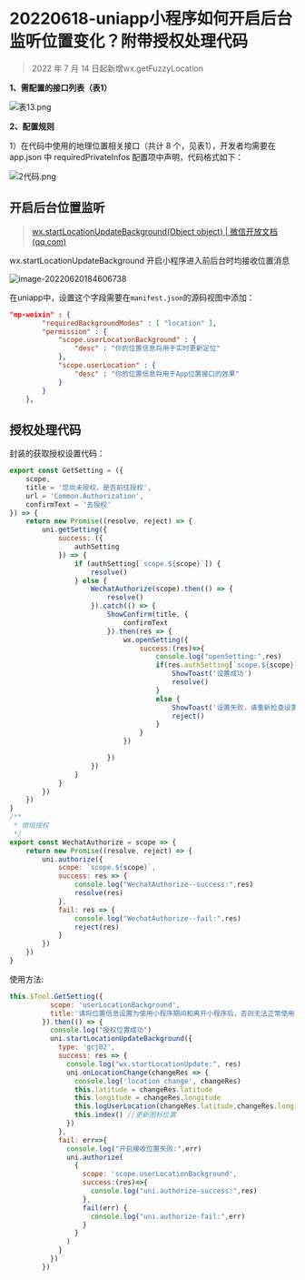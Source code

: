 # 20220618-uniapp小程序如何开启后台监听位置变化？附带授权处理代码

>  2022 年 7 月 14 日起新增wx.getFuzzyLocation



**1、需配置的接口列表（表1）**

![表13.png](https://s2.loli.net/2022/07/07/YqgLBftn8DWXwc1.png)

**2、配置规则**

1）在代码中使用的地理位置相关接口（共计 8 个，见表1），开发者均需要在 app.json 中 requiredPrivateInfos 配置项中声明，代码格式如下：

![2代码.png](https://s2.loli.net/2022/07/07/wSZUB7IrCPd2pnh.png)

## 开启后台位置监听

> [wx.startLocationUpdateBackground(Object object) | 微信开放文档 (qq.com)](https://developers.weixin.qq.com/miniprogram/dev/api/location/wx.startLocationUpdateBackground.html)

wx.startLocationUpdateBackground  开启小程序进入前后台时均接收位置消息

![image-20220620184606738](https://s2.loli.net/2022/06/21/6itSz7b8fRDmpBh.png)

在uniapp中，设置这个字段需要在`manifest.json`的源码视图中添加：

```json
"mp-weixin" : {
        "requiredBackgroundModes" : [ "location" ],
        "permission" : {
            "scope.userLocationBackground" : {
                "desc" : "你的位置信息将用于实时更新定位"
            },
            "scope.userLocation" : {
                "desc" : "你的位置信息将用于App位置接口的效果"
            }
        }
    },
```

## 授权处理代码

封装的获取授权设置代码：

```js
export const GetSetting = ({
    scope,
    title = '您尚未授权，是否前往授权',
    url = 'Common.Authorization',
    confirmText = '去授权'
}) => {
    return new Promise((resolve, reject) => {
        uni.getSetting({
            success: ({
                authSetting
            }) => {
                if (authSetting[`scope.${scope}`]) {
                    resolve()
                } else {
                    WechatAuthorize(scope).then(() => {
                        resolve()
                    }).catch(() => {
                        ShowConfirm(title, {
                            confirmText
                        }).then(res => {
                            wx.openSetting({
                                success:(res)=>{
                                    console.log("openSetting:",res)
                                    if(res.authSetting[`scope.${scope}`]) {
                                        ShowToast('设置成功')
                                        resolve()
                                    }
                                    else {
                                        ShowToast('设置失败，请重新检查设置，否则将影响功能使用')
                                        reject()
                                    }
                                }
                            })

                        })
                    })
                }
            }
        })
    })
}
/**
 * 微信授权
 */
export const WechatAuthorize = scope => {
	return new Promise((resolve, reject) => {
		uni.authorize({
			scope: `scope.${scope}`,
			success: res => {
        		console.log("WechatAuthorize--success:",res)
				resolve(res)
			},
			fail: res => {
        		console.log("WechatAuthorize--fail:",res)
				reject(res)
			}
		})
	})
}
```

使用方法:

```js
this.$Tool.GetSetting({
          scope: 'userLocationBackground',
          title:'请将位置信息设置为使用小程序期间和离开小程序后，否则无法正常使用'
        }).then(() => { 
          console.log("授权位置成功")
          uni.startLocationUpdateBackground({
            type: 'gcj02',
            success: res => {
              console.log("wx.startLocationUpdate:", res)
              uni.onLocationChange(changeRes => {
                console.log('location change', changeRes)
                this.latitude = changeRes.latitude
                this.longitude = changeRes.longitude
                this.logUserLocation(changeRes.latitude,changeRes.longitude) //上传位置
                this.index() //更新图标位置
              })
            },
            fail: err=>{
              console.log("开启接收位置失败:",err)
              uni.authorize(
                {
                  scope: 'scope.userLocationBackground',
                  success:(res)=>{
                    console.log("uni.authorize-success:",res)
                  },
                  fail(err) {
                    console.log("uni.authorize-fail:",err)
                  }
                }
              )
            }
          })
        })
```

​          
